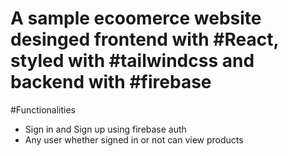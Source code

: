 # A sample ecoomerce website desinged frontend with #React, styled with #tailwindcss and backend with #firebase

#Functionalities
- Sign in and Sign up using firebase auth
- Any user whether signed in or not can view products
